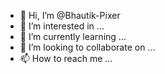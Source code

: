 - 👋 Hi, I’m @Bhautik-Pixer
- 👀 I’m interested in ...
- 🌱 I’m currently learning ...
- 💞️ I’m looking to collaborate on ...
- 📫 How to reach me ...

<!---
Bhautik-Pixer/Bhautik-Pixer is a ✨ special ✨ repository because its `README.md` (this file) appears on your GitHub profile.
You can click the Preview link to take a look at your changes.
--->
